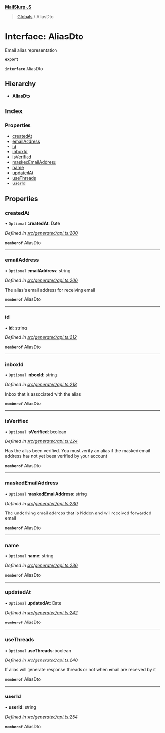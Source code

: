 **[MailSlurp JS](../README.md)**

> [Globals](../README.md) / AliasDto

# Interface: AliasDto

Email alias representation

**`export`** 

**`interface`** AliasDto

## Hierarchy

* **AliasDto**

## Index

### Properties

* [createdAt](aliasdto.md#createdat)
* [emailAddress](aliasdto.md#emailaddress)
* [id](aliasdto.md#id)
* [inboxId](aliasdto.md#inboxid)
* [isVerified](aliasdto.md#isverified)
* [maskedEmailAddress](aliasdto.md#maskedemailaddress)
* [name](aliasdto.md#name)
* [updatedAt](aliasdto.md#updatedat)
* [useThreads](aliasdto.md#usethreads)
* [userId](aliasdto.md#userid)

## Properties

### createdAt

• `Optional` **createdAt**: Date

*Defined in [src/generated/api.ts:200](https://github.com/mailslurp/mailslurp-client/blob/a8663d0/src/generated/api.ts#L200)*

**`memberof`** AliasDto

___

### emailAddress

• `Optional` **emailAddress**: string

*Defined in [src/generated/api.ts:206](https://github.com/mailslurp/mailslurp-client/blob/a8663d0/src/generated/api.ts#L206)*

The alias's email address for receiving email

**`memberof`** AliasDto

___

### id

•  **id**: string

*Defined in [src/generated/api.ts:212](https://github.com/mailslurp/mailslurp-client/blob/a8663d0/src/generated/api.ts#L212)*

**`memberof`** AliasDto

___

### inboxId

• `Optional` **inboxId**: string

*Defined in [src/generated/api.ts:218](https://github.com/mailslurp/mailslurp-client/blob/a8663d0/src/generated/api.ts#L218)*

Inbox that is associated with the alias

**`memberof`** AliasDto

___

### isVerified

• `Optional` **isVerified**: boolean

*Defined in [src/generated/api.ts:224](https://github.com/mailslurp/mailslurp-client/blob/a8663d0/src/generated/api.ts#L224)*

Has the alias been verified. You must verify an alias if the masked email address has not yet been verified by your account

**`memberof`** AliasDto

___

### maskedEmailAddress

• `Optional` **maskedEmailAddress**: string

*Defined in [src/generated/api.ts:230](https://github.com/mailslurp/mailslurp-client/blob/a8663d0/src/generated/api.ts#L230)*

The underlying email address that is hidden and will received forwarded email

**`memberof`** AliasDto

___

### name

• `Optional` **name**: string

*Defined in [src/generated/api.ts:236](https://github.com/mailslurp/mailslurp-client/blob/a8663d0/src/generated/api.ts#L236)*

**`memberof`** AliasDto

___

### updatedAt

• `Optional` **updatedAt**: Date

*Defined in [src/generated/api.ts:242](https://github.com/mailslurp/mailslurp-client/blob/a8663d0/src/generated/api.ts#L242)*

**`memberof`** AliasDto

___

### useThreads

• `Optional` **useThreads**: boolean

*Defined in [src/generated/api.ts:248](https://github.com/mailslurp/mailslurp-client/blob/a8663d0/src/generated/api.ts#L248)*

If alias will generate response threads or not when email are received by it

**`memberof`** AliasDto

___

### userId

•  **userId**: string

*Defined in [src/generated/api.ts:254](https://github.com/mailslurp/mailslurp-client/blob/a8663d0/src/generated/api.ts#L254)*

**`memberof`** AliasDto
